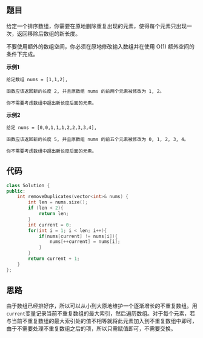 ## 题目
给定一个排序数组，你需要在原地删除重复出现的元素，使得每个元素只出现一次，返回移除后数组的新长度。

不要使用额外的数组空间，你必须在原地修改输入数组并在使用 O(1) 额外空间的条件下完成。

**示例1**
```
给定数组 nums = [1,1,2], 

函数应该返回新的长度 2, 并且原数组 nums 的前两个元素被修改为 1, 2。 

你不需要考虑数组中超出新长度后面的元素。
```

**示例2**
```
给定 nums = [0,0,1,1,1,2,2,3,3,4],

函数应该返回新的长度 5, 并且原数组 nums 的前五个元素被修改为 0, 1, 2, 3, 4。

你不需要考虑数组中超出新长度后面的元素。
```

## 代码
```C++
class Solution {
public:
	int removeDuplicates(vector<int>& nums) {
        int len = nums.size();
        if (len < 2){
            return len;
        }
        int current = 0;
        for(int i = 1; i < len; i++){
            if(nums[current] != nums[i]){
                nums[++current] = nums[i];
            }
        }
        return current + 1;
	}
};
```
## 思路

由于数组已经排好序，所以可以从小到大原地维护一个逐渐增长的不重复数组。用`current`变量记录当前不重复数组的最大索引，然后遍历数组。对于每个元素，若与当前不重复数组的最大索引处的值不相等就将此元素加入到不重复数组中即可，由于不需要处理不重复数组之后的项，所以只需赋值即可，不需要交换。
